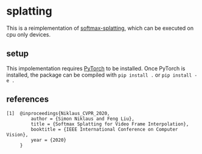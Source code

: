 # splatting

This is a reimplementation of [softmax-splatting](https://github.com/sniklaus/softmax-splatting), which can be executed on cpu only devices.

## setup

This impolementation requires [PyTorch](https://pytorch.org/get-started/locally/) to be installed. Once PyTorch is installed, the package can be compiled with
```pip install .``` or ```pip install -e .```

## references
```
[1]  @inproceedings{Niklaus_CVPR_2020,
         author = {Simon Niklaus and Feng Liu},
         title = {Softmax Splatting for Video Frame Interpolation},
         booktitle = {IEEE International Conference on Computer Vision},
         year = {2020}
     }
```
